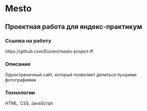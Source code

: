 <h1>Mesto</h1>
<h2>Проектная работа для яндекс-практикум</h2>

<h3>Ссылка на работу</h3>
https://github.com/Eioven/mesto-project-ff

<h3>Описание</h3>
Одностраничный сайт, который позволяет делиться лучшими фотографиями

<h3>Технологии</h3>
HTML, CSS, JavaScript


